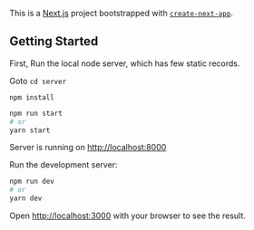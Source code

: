 This is a [Next.js](https://nextjs.org/) project bootstrapped with [`create-next-app`](https://github.com/vercel/next.js/tree/canary/packages/create-next-app).

## Getting Started

First, Run the local node server, which has few static records.

Goto `cd server`

```
npm install
```

```bash
npm run start
# or
yarn start
```

Server is running on [http://localhost:8000](http://localhost:8000)


Run the development server:

```bash
npm run dev
# or
yarn dev
```

Open [http://localhost:3000](http://localhost:3000) with your browser to see the result.

